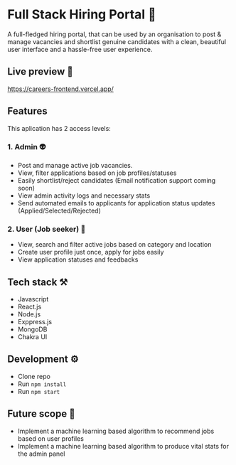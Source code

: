# Full Stack Hiring Portal 🚀

A full-fledged hiring portal, that can be used by an organisation to post & manage vacancies and shortlist genuine candidates with a clean, beautiful user interface and a hassle-free user experience.

## Live preview 👀

https://careers-frontend.vercel.app/

## Features

This aplication has 2 access levels:

### 1. Admin 👽

- Post and manage active job vacancies.
- View, filter applications based on job profiles/statuses
- Easily shortlist/reject candidates (Email notification support coming soon)
- View admin activity logs and necessary stats
- Send automated emails to applicants for application status updates (Applied/Selected/Rejected)

### 2. User (Job seeker) 👶

- View, search and filter active jobs based on category and location
- Create user profile just once, apply for jobs easily
- View application statuses and feedbacks

## Tech stack ⚒️

- Javascript
- React.js
- Node.js
- Exppress.js
- MongoDB
- Chakra UI

## Development ⚙️

- Clone repo
- Run `npm install`
- Run `npm start`

## Future scope 🔮

- Implement a machine learning based algorithm to recommend jobs based on user profiles
- Implement a machine learning based algorithm to produce vital stats for the admin panel
